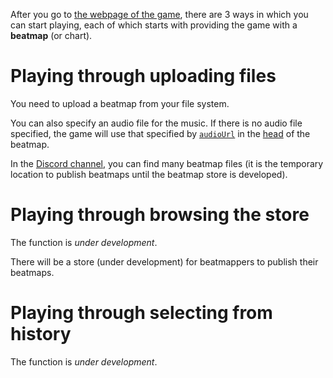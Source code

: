 After you go to [the webpage of the game](https://ulysseszh.github.io/rpg/dododo/),
there are 3 ways in which you can start playing,
each of which starts with providing the game with a **beatmap** (or chart).

# Playing through uploading files

You need to upload a beatmap from your file system.

You can also specify an audio file for the music.
If there is no audio file specified, the game will use that specified by
[`audioUrl`](../How-to-compose-a-beatmap#audiourl) in the [head](../How-to-compose-a-beatmap#head) of the beatmap.

In the [Discord channel](https://discord.com/channels/977458815794552842/977481204536311838),
you can find many beatmap files
(it is the temporary location to publish beatmaps until the beatmap store is developed).

# Playing through browsing the store

The function is *under development*.

There will be a store (under development) for beatmappers to publish their beatmaps.

# Playing through selecting from history

The function is *under development*.
